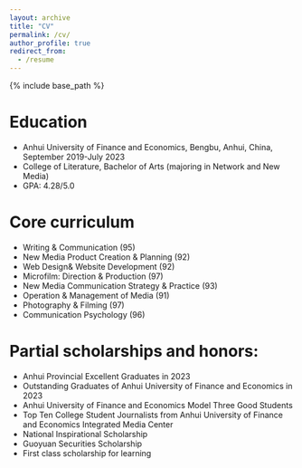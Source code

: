 ```yaml
---
layout: archive
title: "CV"
permalink: /cv/
author_profile: true
redirect_from:
  - /resume
---
```


{% include base_path %}

Education
======
* Anhui University of Finance and Economics, Bengbu, Anhui, China, September 2019-July 2023
* College of Literature, Bachelor of Arts (majoring in Network and New Media)
* GPA: 4.28/5.0

Core curriculum
======
* Writing & Communication (95)
* New Media Product Creation & Planning (92)
*  Web Design& Website Development (92)
*  Microfilm: Direction & Production (97)
*  New Media Communication Strategy & Practice (93)
*  Operation & Management of Media (91)
*  Photography & Filming (97)
*  Communication Psychology (96)
   
Partial scholarships and honors:
======
* Anhui Provincial Excellent Graduates in 2023
* Outstanding Graduates of Anhui University of Finance and Economics in 2023
* Anhui University of Finance and Economics Model Three Good Students
* Top Ten College Student Journalists from Anhui University of Finance and Economics Integrated Media Center
* National Inspirational Scholarship
* Guoyuan Securities Scholarship
* First class scholarship for learning

